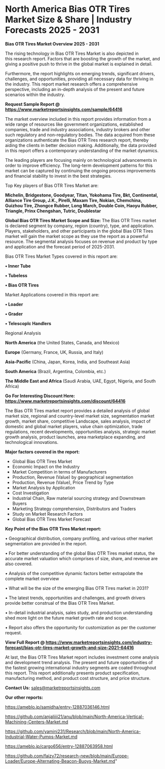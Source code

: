 # North America Bias OTR Tires Market Size & Share | Industry Forecasts 2025 - 2031

<Strong> Bias OTR Tires Market Overview 2025 - 2031</strong>

The rising technology in Bias OTR Tires Market is also depicted in this research report. Factors that are boosting the growth of the market, and giving a positive push to thrive in the global market is explained in detail.

Furthermore, the report highlights on emerging trends, significant drivers, challenges, and opportunities, providing all necessary data for thriving in the industry. This report market research offers a comprehensive perspective, including an in-depth analysis of the present and future scenarios within the industry.

<strong>Request Sample Report @ <a href=https://www.marketreportsinsights.com/sample/64416>https://www.marketreportsinsights.com/sample/64416</a></strong>

The market overview included in this report provides information from a wide range of resources like government organizations, established companies, trade and industry associations, industry brokers and other such regulatory and non-regulatory bodies. The data acquired from these organizations authenticate the Bias OTR Tires research report, thereby aiding the clients in better decision making. Additionally, the data provided in this report offers a contemporary understanding of the market dynamics.

The leading players are focusing mainly on technological advancements in order to improve efficiency. The long-term development patterns for this market can be captured by continuing the ongoing process improvements and financial stability to invest in the best strategies.

Top Key players of Bias OTR Tires Market are:

<strong>Michelin, Bridgestone, Goodyear, Titan, Yokohama Tire, Bkt, Continental, Alliance Tire Group, J.K., Pirelli, Maxam Tire, Nokian, Chemchina, Guizhou Tire, Zhongce Rubber, Long March, Double Coin, Haoyu Rubber, Triangle, Prinx Chengshan, Tutric, Doublestar</strong>

<strong><b>Global Bias OTR Tires Market Scope and Size:</b></strong>
The Bias OTR Tires market is declared segment by company, region (country), type, and application. Players, stakeholders, and other participants in the global Bias OTR Tires market will gain the market scope as they use the report as a powerful resource. The segmental analysis focuses on revenue and product by type and application and the forecast period of 2025-2031.

Bias OTR Tires Market Types covered in this report are:

<strong>• Inner Tube

• Tubeless

• Bias OTR Tires</strong>

Market Applications covered in this report are:

<strong>• Loader

• Grader

• TelescopIc Handlers</strong> 

Regional Analysis

<strong>North America</strong> (the United States, Canada, and Mexico)

<strong>Europe</strong> (Germany, France, UK, Russia, and Italy)

<strong>Asia-Pacific</strong> (China, Japan, Korea, India, and Southeast Asia)

<strong>South America</strong> (Brazil, Argentina, Colombia, etc.)

<strong>The Middle East and Africa</strong> (Saudi Arabia, UAE, Egypt, Nigeria, and South Africa)

<strong>Go For Interesting Discount Here: <a href=https://www.marketreportsinsights.com/discount/64416>https://www.marketreportsinsights.com/discount/64416</a></strong>

The Bias OTR Tires market report provides a detailed analysis of global market size, regional and country-level market size, segmentation market growth, market share, competitive Landscape, sales analysis, impact of domestic and global market players, value chain optimization, trade regulations, recent developments, opportunities analysis, strategic market growth analysis, product launches, area marketplace expanding, and technological innovations.

<strong><b>Major factors covered in the report:</b></strong>
<ul>
  <li>Global Bias OTR Tires Market </li>
  <li>Economic Impact on the Industry</li>
  <li>Market Competition in terms of Manufacturers</li>
  <li>Production, Revenue (Value) by geographical segmentation</li>
  <li>Production, Revenue (Value), Price Trend by Type</li>
  <li>Market Analysis by Application</li>
  <li>Cost Investigation</li>
  <li>Industrial Chain, Raw material sourcing strategy and Downstream Buyers</li>
  <li>Marketing Strategy comprehension, Distributors and Traders</li>
  <li>Study on Market Research Factors</li>
  <li>Global Bias OTR Tires Market Forecast</li>
</ul>

<strong><b>Key Point of the Bias OTR Tires Market report:</b></strong>

• Geographical distribution, company profiling, and various other market segmentation are provided in the report.

• For better understanding of the global Bias OTR Tires market status, the accurate market valuation which comprises of size, share, and revenue are also covered.

• Analysis of the competitive dynamic factors better extrapolate the complete market overview

• What will be the size of the emerging Bias OTR Tires market in 2031?

• The latest trends, opportunities and challenges, and growth drivers provide better construal of the Bias OTR Tires Market.

• In-detail industrial analysis, sales study, and production understanding shed more light on the future market growth rate and scope.

• Report also offers the opportunity for customization as per the customer request.

<strong><b>View Full Report @ <a href=https://www.marketreportsinsights.com/industry-forecast/bias-otr-tires-market-growth-and-size-2021-64416>https://www.marketreportsinsights.com/industry-forecast/bias-otr-tires-market-growth-and-size-2021-64416</a></b></strong>


At last, the Bias OTR Tires Market report includes investment come analysis and development trend analysis. The present and future opportunities of the fastest growing international industry segments are coated throughout this report. This report additionally presents product specification, manufacturing method, and product cost structure, and price structure.

<strong>Contact Us:</strong>
sales@marketreportsinsights.com

<strong>Our other reports:</strong>

<a href=https://ameblo.jp/samidha/entry-12887036146.html>https://ameblo.jp/samidha/entry-12887036146.html</a>

<a href=https://github.com/anjaliiii21/anu/blob/main/North-America-Vertical-Machining-Centers-Market.md>https://github.com/anjaliiii21/anu/blob/main/North-America-Vertical-Machining-Centers-Market.md</a>

<a href=https://github.com/yamini231/Research/blob/main/North-America-Industrial-Water-Pumps-Market.md>https://github.com/yamini231/Research/blob/main/North-America-Industrial-Water-Pumps-Market.md</a>

<a href=https://ameblo.jp/cargo656/entry-12887063958.html>https://ameblo.jp/cargo656/entry-12887063958.html</a>

<a href=https://github.com/faizy72/research-new/blob/main/Europe-Loader/Europe-Alternating-Beacon-Buoys-Market.md>https://github.com/faizy72/research-new/blob/main/Europe-Loader/Europe-Alternating-Beacon-Buoys-Market.md</a>"

